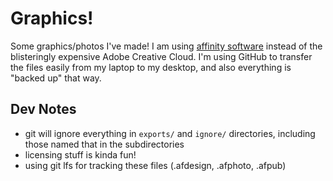 # Graphics!

Some graphics/photos I've made! I am using [affinity software](https://affinity.serif.com) instead of the blisteringly expensive Adobe Creative Cloud.
I'm using GitHub to transfer the files easily from my laptop to my desktop, and also everything is "backed up" that way.

## Dev Notes

- git will ignore everything in `exports/` and `ignore/` directories, including those named that in the subdirectories
- licensing stuff is kinda fun!
- using git lfs for tracking these files (.afdesign, .afphoto, .afpub)

